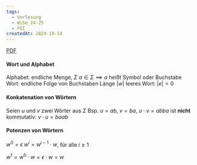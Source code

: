 ```yaml
---
tags:
  - Vorlesung
  - WiSe_24-25
  - FGI
createdAt: 2024-10-14
---
```

[PDF](01-Woerter-Sprachen-DEA.pdf)

#### Wort und Alphabet
Alphabet: endliche Menge, $\Sigma$
$a\in\Sigma\implies a$ heißt Symbol oder Buchstabe
Wort: endliche Folge von Buchstaben
Länge $\lvert w \rvert$
leeres Wort: $\lvert e \rvert=0$

#### Konkatenation von Wörtern
Seien $u$ und $v$ zwei Wörter aus $\Sigma$
Bsp. $u=ab$, $v=ba$, $u\cdot v=abba$
ist **nicht** kommutativ: $v\cdot u=baab$

#### Potenzen von Wörtern
$w^{0}=\epsilon$
$w^{i}=w^{i-1}\cdot w$, für alle $i\geq 1$

$w^{1}=w^{0}\cdot w=\epsilon \cdot w=w$